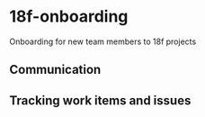 # 18f-onboarding
Onboarding for new team members to 18f projects

## Communication

## Tracking work items and issues
